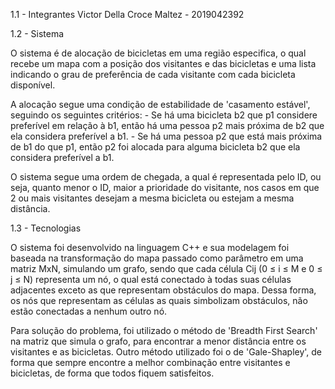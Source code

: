 1.1 - Integrantes Victor Della Croce Maltez - 2019042392

1.2 - Sistema 

O sistema é de alocação de bicicletas em uma região especifica, o qual recebe um mapa com a posição dos visitantes e das bicicletas e uma lista indicando o grau de preferência de cada visitante com cada bicicleta disponível.

A alocação segue uma condição de estabilidade de 'casamento estável', seguindo os seguintes critérios: - Se há uma bicicleta b2 que p1 considere preferível em relação à b1, então há uma pessoa p2 mais próxima de b2 que ela considera preferível a b1. - Se há uma pessoa p2 que está mais próxima de b1 do que p1, então p2 foi alocada para alguma bicicleta b2 que ela considera preferível a b1.

O sistema segue uma ordem de chegada, a qual é representada pelo ID, ou seja, quanto menor o ID, maior a prioridade do visitante, nos casos em que 2 ou mais visitantes desejam a mesma bicicleta ou estejam a mesma distância.

1.3 - Tecnologias 

O sistema foi desenvolvido na linguagem C++ e sua modelagem foi baseada na transformação do mapa passado como parâmetro em uma matriz MxN, simulando um grafo, sendo que cada célula Cij (0 ≤ i ≤ M e 0 ≤ j ≤ N) representa um nó, o qual está conectado à todas suas células adjacentes exceto as que representam obstáculos do mapa. Dessa forma, os nós que representam as células as quais simbolizam obstáculos, não estão conectadas a nenhum outro nó.

Para solução do problema, foi utilizado o método de 'Breadth First Search' na matriz que simula o grafo, para encontrar a menor distância entre os visitantes e as bicicletas. Outro método utilizado foi o de 'Gale-Shapley', de forma que sempre encontre a melhor combinação entre visitantes e bicicletas, de forma que todos fiquem satisfeitos.
